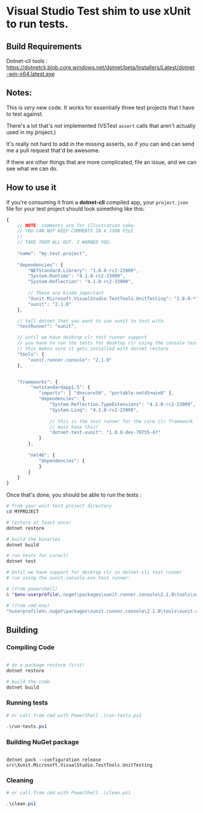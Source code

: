 # Visual Studio Test shim to use xUnit to run tests.

## Build Requirements
Dotnet-cli tools : https://dotnetcli.blob.core.windows.net/dotnet/beta/Installers/Latest/dotnet-win-x64.latest.exe
    

## Notes:
This is *very* new code. It works for essentially three test projects that I have to test against.
    
There's a lot that's *not* implemented (VSTest `assert` calls that aren't actually used in my project.)

It's really not hard to add in the missing asserts, so if you can and can send me a pull request that'd be awesome.

If there are other things that are more complicated, file an issue, and we can see what we can do.
    
## How to use it

If you're consuming it from a __dotnet-cli__ compiled app, your `project.json` file for your test project should look something like this:
    
``` js
{
    // NOTE: comments are for illustration sake. 
    // YOU CAN NOT KEEP COMMENTS IN A JSON FILE
    //
    // TAKE THEM ALL OUT. I WARNED YOU.
    
    "name": "my.test.project",
    
    "dependencies": {
        "NETStandard.Library": "1.0.0-rc2-23909",
        "System.Runtime": "4.1.0-rc2-23909",
        "System.Reflection": "4.1.0-rc2-23909",
        
        // These are kinda important
        "Xunit.Microsoft.VisualStudio.TestTools.UnitTesting": "1.0.0-*",
        "xunit": "2.1.0"
    },

    // tell dotnet that you want to use xunit to test with.
    "testRunner": "xunit",

    // until we have desktop clr test runner support
    // you have to run the tests for desktop clr using the console test runner
    // this makes sure it gets installed with dotnet restore
    "tools": {
        "xunit.runner.console": "2.1.0"
    },


    "frameworks": {
         "netstandardapp1.5": {
            "imports": [ "dnxcore50", "portable-net45+win8" ],
            "dependencies": {
                "System.Reflection.TypeExtensions": "4.1.0-rc2-23909",
                "System.Linq": "4.1.0-rc2-23909",
                
                // this is the test runner for the core clr framework
                // must have this!
                "dotnet-test-xunit": "1.0.0-dev-79755-47"
            }
        },
        
        "net46": {
            "dependencies": {
            }
        }
    }
}    
```


Once that's done, you should be able to run the tests :

``` powershell
# from your unit test project directory
cd MYPROJECT

# restore at least once!
dotnet restore

# build the binaries
dotnet build

# run tests for coreclr
dotnet test 

# Until we have support for desktop clr in dotnet-cli test runner
# run using the xunit.console.exe test runner:

# (from powershell)
& "$env:userprofile\.nuget\packages\xunit.runner.console\2.1.0\tools\xunit.console.exe" "bin\Debug\net46\win7-x64\MYPROJECT.dll"

# (from cmd.exe)
"%userprofile%\.nuget\packages\xunit.runner.console\2.1.0\tools\xunit.console.exe" "bin\Debug\net46\win7-x64\MYPROJECT.dll"

```
    
## Building

### Compiling Code

``` powershell

# do a package restore first!
dotnet restore

# build the code
dotnet build 
```

### Running tests 

``` powershell
# or call from cmd with PowerShell .\run-tests.ps1

.\run-tests.ps1

```
    
### Building NuGet package

``` batch

dotnet pack --configuration release src\Xunit.Microsoft.VisualStudio.TestTools.UnitTesting

```

### Cleaning 

``` powershell
# or call from cmd with PowerShell .\clean.ps1

.\clean.ps1

```
